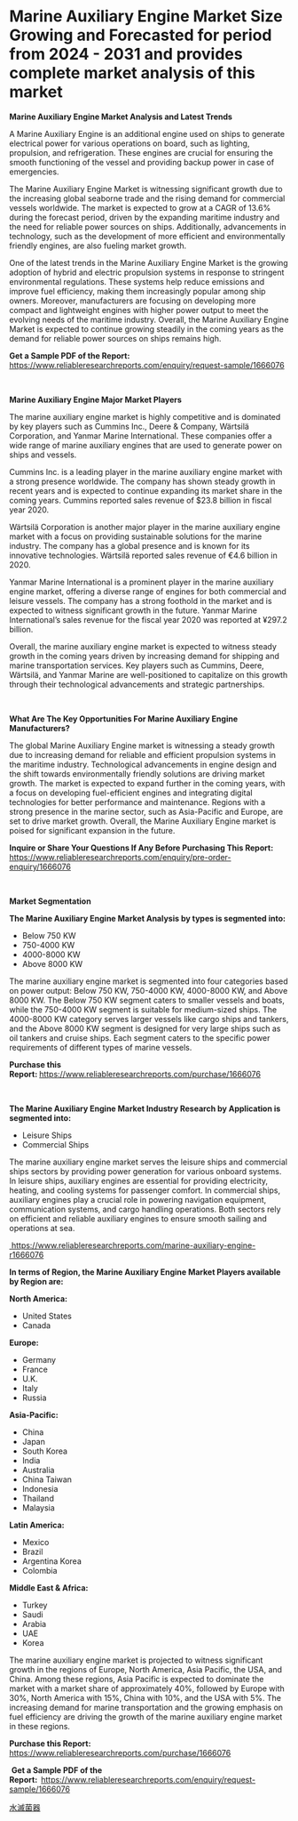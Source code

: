 <p><h1>Marine Auxiliary Engine Market Size Growing and Forecasted for period from 2024 - 2031 and provides complete market analysis of this market</h1></p><p><strong>Marine Auxiliary Engine Market Analysis and Latest Trends</strong></p>
<p><p>A Marine Auxiliary Engine is an additional engine used on ships to generate electrical power for various operations on board, such as lighting, propulsion, and refrigeration. These engines are crucial for ensuring the smooth functioning of the vessel and providing backup power in case of emergencies.</p><p>The Marine Auxiliary Engine Market is witnessing significant growth due to the increasing global seaborne trade and the rising demand for commercial vessels worldwide. The market is expected to grow at a CAGR of 13.6% during the forecast period, driven by the expanding maritime industry and the need for reliable power sources on ships. Additionally, advancements in technology, such as the development of more efficient and environmentally friendly engines, are also fueling market growth.</p><p>One of the latest trends in the Marine Auxiliary Engine Market is the growing adoption of hybrid and electric propulsion systems in response to stringent environmental regulations. These systems help reduce emissions and improve fuel efficiency, making them increasingly popular among ship owners. Moreover, manufacturers are focusing on developing more compact and lightweight engines with higher power output to meet the evolving needs of the maritime industry. Overall, the Marine Auxiliary Engine Market is expected to continue growing steadily in the coming years as the demand for reliable power sources on ships remains high.</p></p>
<p><strong>Get a Sample PDF of the Report:&nbsp;</strong> <a href="https://www.reliableresearchreports.com/enquiry/request-sample/1666076">https://www.reliableresearchreports.com/enquiry/request-sample/1666076</a></p>
<p>&nbsp;</p>
<p><strong>Marine Auxiliary Engine Major Market Players</strong></p>
<p><p>The marine auxiliary engine market is highly competitive and is dominated by key players such as Cummins Inc., Deere & Company, Wärtsilä Corporation, and Yanmar Marine International. These companies offer a wide range of marine auxiliary engines that are used to generate power on ships and vessels.</p><p>Cummins Inc. is a leading player in the marine auxiliary engine market with a strong presence worldwide. The company has shown steady growth in recent years and is expected to continue expanding its market share in the coming years. Cummins reported sales revenue of $23.8 billion in fiscal year 2020.</p><p>Wärtsilä Corporation is another major player in the marine auxiliary engine market with a focus on providing sustainable solutions for the marine industry. The company has a global presence and is known for its innovative technologies. Wärtsilä reported sales revenue of €4.6 billion in 2020.</p><p>Yanmar Marine International is a prominent player in the marine auxiliary engine market, offering a diverse range of engines for both commercial and leisure vessels. The company has a strong foothold in the market and is expected to witness significant growth in the future. Yanmar Marine International’s sales revenue for the fiscal year 2020 was reported at ¥297.2 billion.</p><p>Overall, the marine auxiliary engine market is expected to witness steady growth in the coming years driven by increasing demand for shipping and marine transportation services. Key players such as Cummins, Deere, Wärtsilä, and Yanmar Marine are well-positioned to capitalize on this growth through their technological advancements and strategic partnerships.</p></p>
<p>&nbsp;</p>
<p><strong>What Are The Key Opportunities For Marine Auxiliary Engine Manufacturers?</strong></p>
<p><p>The global Marine Auxiliary Engine market is witnessing a steady growth due to increasing demand for reliable and efficient propulsion systems in the maritime industry. Technological advancements in engine design and the shift towards environmentally friendly solutions are driving market growth. The market is expected to expand further in the coming years, with a focus on developing fuel-efficient engines and integrating digital technologies for better performance and maintenance. Regions with a strong presence in the marine sector, such as Asia-Pacific and Europe, are set to drive market growth. Overall, the Marine Auxiliary Engine market is poised for significant expansion in the future.</p></p>
<p><strong>Inquire or Share Your Questions If Any Before Purchasing This Report:</strong> <a href="https://www.reliableresearchreports.com/enquiry/pre-order-enquiry/1666076">https://www.reliableresearchreports.com/enquiry/pre-order-enquiry/1666076</a></p>
<p>&nbsp;</p>
<p><strong>Market Segmentation</strong></p>
<p><strong>The Marine Auxiliary Engine Market Analysis by types is segmented into:</strong></p>
<p><ul><li>Below 750 KW</li><li>750-4000 KW</li><li>4000-8000 KW</li><li>Above 8000 KW</li></ul></p>
<p><p>The marine auxiliary engine market is segmented into four categories based on power output: Below 750 KW, 750-4000 KW, 4000-8000 KW, and Above 8000 KW. The Below 750 KW segment caters to smaller vessels and boats, while the 750-4000 KW segment is suitable for medium-sized ships. The 4000-8000 KW category serves larger vessels like cargo ships and tankers, and the Above 8000 KW segment is designed for very large ships such as oil tankers and cruise ships. Each segment caters to the specific power requirements of different types of marine vessels.</p></p>
<p><strong>Purchase this Report:&nbsp;</strong><a href="https://www.reliableresearchreports.com/purchase/1666076">https://www.reliableresearchreports.com/purchase/1666076</a></p>
<p>&nbsp;</p>
<p><strong>The Marine Auxiliary Engine Market Industry Research by Application is segmented into:</strong></p>
<p><ul><li>Leisure Ships</li><li>Commercial Ships</li></ul></p>
<p><p>The marine auxiliary engine market serves the leisure ships and commercial ships sectors by providing power generation for various onboard systems. In leisure ships, auxiliary engines are essential for providing electricity, heating, and cooling systems for passenger comfort. In commercial ships, auxiliary engines play a crucial role in powering navigation equipment, communication systems, and cargo handling operations. Both sectors rely on efficient and reliable auxiliary engines to ensure smooth sailing and operations at sea.</p></p>
<p><a href="https://www.reliableresearchreports.com/marine-auxiliary-engine-r1666076">&nbsp;https://www.reliableresearchreports.com/marine-auxiliary-engine-r1666076</a></p>
<p><strong>In terms of Region, the Marine Auxiliary Engine Market Players available by Region are:</strong></p>
<p>
    <p> <strong> North America: </strong>
        <ul>
            <li>United States</li>
            <li>Canada</li>
        </ul>
        </p> 
    <p> <strong> Europe: </strong>
        <ul>
            <li>Germany</li>
            <li>France</li>
            <li>U.K.</li>
            <li>Italy</li>
            <li>Russia</li>
        </ul>
        </p> 
    <p> <strong> Asia-Pacific: </strong>
        <ul>
            <li>China</li>
            <li>Japan</li>
            <li>South Korea</li>
            <li>India</li>
            <li>Australia</li>
            <li>China Taiwan</li>
            <li>Indonesia</li>
            <li>Thailand</li>
            <li>Malaysia</li>
        </ul>
        </p> 
    <p> <strong> Latin America: </strong>
        <ul>
            <li>Mexico</li>
            <li>Brazil</li>
            <li>Argentina Korea</li>
            <li>Colombia</li>
        </ul>
        </p> 
    <p> <strong> Middle East & Africa: </strong>
        <ul>
            <li>Turkey</li>
            <li>Saudi</li>
            <li>Arabia</li>
            <li>UAE</li>
            <li>Korea</li>
        </ul>
    </p>
    </p>
<p><p>The marine auxiliary engine market is projected to witness significant growth in the regions of Europe, North America, Asia Pacific, the USA, and China. Among these regions, Asia Pacific is expected to dominate the market with a market share of approximately 40%, followed by Europe with 30%, North America with 15%, China with 10%, and the USA with 5%. The increasing demand for marine transportation and the growing emphasis on fuel efficiency are driving the growth of the marine auxiliary engine market in these regions.</p></p>
<p><strong>Purchase this Report: </strong><a href="https://www.reliableresearchreports.com/purchase/1666076">https://www.reliableresearchreports.com/purchase/1666076</a></p>
<p>&nbsp;<strong>Get a Sample PDF of the Report:&nbsp;&nbsp;</strong><a href="https://www.reliableresearchreports.com/enquiry/request-sample/1666076">https://www.reliableresearchreports.com/enquiry/request-sample/1666076</a></p>
<p><strong></strong></p>
<p><p><a href="https://github.com/lababdou/Market-Research-Report-List-3/blob/main/610563428433.md">水滅菌器</a></p></p>